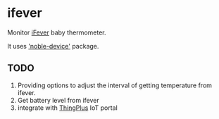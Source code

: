 # ifever
Monitor [iFever](http://www.fiismart.com/en/ifever.html) baby thermometer.

It uses ['noble-device'](https://github.com/sandeepmistry/noble-device)
package.


## TODO

1. Providing options to adjust the interval of getting temperature from ifever.
1. Get battery level from ifever 
1. integrate with [ThingPlus](https://www.thingplus.net) IoT portal
